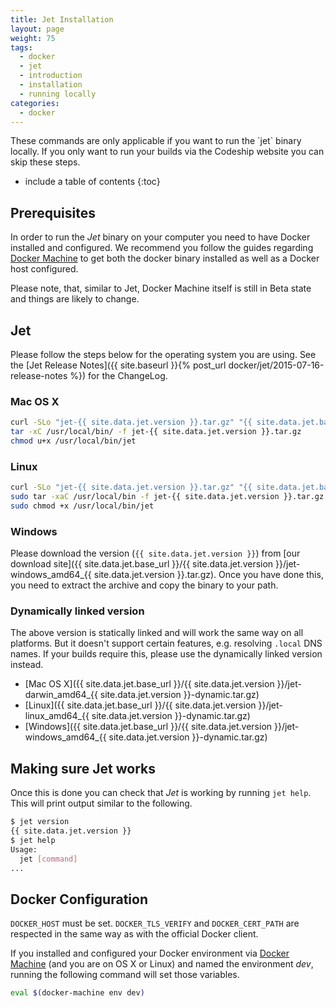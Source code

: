 ```yaml
---
title: Jet Installation
layout: page
weight: 75
tags:
  - docker
  - jet
  - introduction
  - installation
  - running locally
categories:
  - docker
---
```


<div class="info-block">
These commands are only applicable if you want to run the `jet` binary locally. If you only want to run your builds via the Codeship website you can skip these steps.
</div>

* include a table of contents
{:toc}

## Prerequisites

In order to run the _Jet_ binary on your computer you need to have Docker installed and configured. We recommend you follow the guides regarding [Docker Machine](https://docs.docker.com/machine/) to get both the docker binary installed as well as a Docker host configured.

Please note, that, similar to Jet, Docker Machine itself is still in Beta state and things are likely to change.

## Jet

Please follow the steps below for the operating system you are using. See the [Jet Release Notes]({{ site.baseurl }}{% post_url docker/jet/2015-07-16-release-notes %}) for the ChangeLog.

### Mac OS X

```bash
curl -SLo "jet-{{ site.data.jet.version }}.tar.gz" "{{ site.data.jet.base_url }}/{{ site.data.jet.version }}/jet-darwin_amd64_{{ site.data.jet.version }}.tar.gz"
tar -xC /usr/local/bin/ -f jet-{{ site.data.jet.version }}.tar.gz
chmod u+x /usr/local/bin/jet
```

### Linux

```bash
curl -SLo "jet-{{ site.data.jet.version }}.tar.gz" "{{ site.data.jet.base_url }}/{{ site.data.jet.version }}/jet-linux_amd64_{{ site.data.jet.version }}.tar.gz"
sudo tar -xaC /usr/local/bin -f jet-{{ site.data.jet.version }}.tar.gz
sudo chmod +x /usr/local/bin/jet
```

### Windows

Please download the version (`{{ site.data.jet.version }}`) from [our download site]({{ site.data.jet.base_url }}/{{ site.data.jet.version }}/jet-windows_amd64_{{ site.data.jet.version }}.tar.gz). Once you have done this, you need to extract the archive and copy the binary to your path.

### Dynamically linked version

The above version is statically linked and will work the same way on all platforms. But it doesn't support certain features, e.g. resolving `.local` DNS names. If your builds require this, please use the dynamically linked version instead.

* [Mac OS X]({{ site.data.jet.base_url }}/{{ site.data.jet.version }}/jet-darwin_amd64_{{ site.data.jet.version }}-dynamic.tar.gz)
* [Linux]({{ site.data.jet.base_url }}/{{ site.data.jet.version }}/jet-linux_amd64_{{ site.data.jet.version }}-dynamic.tar.gz)
* [Windows]({{ site.data.jet.base_url }}/{{ site.data.jet.version }}/jet-windows_amd64_{{ site.data.jet.version }}-dynamic.tar.gz)

## Making sure Jet works

Once this is done you can check that _Jet_ is working by running `jet help`. This will print output similar to the following.

```bash
$ jet version
{{ site.data.jet.version }}
$ jet help
Usage:
  jet [command]
...
```

## Docker Configuration

`DOCKER_HOST` must be set. `DOCKER_TLS_VERIFY` and `DOCKER_CERT_PATH` are respected in the same way as with the official Docker client.

If you installed and configured your Docker environment via [Docker Machine](https://docs.docker.com/machine/) (and you are on OS X or Linux) and named the environment _dev_, running the following command will set those variables.

```bash
eval $(docker-machine env dev)
```
